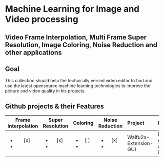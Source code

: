 # Machine Learning for Image and Video processing
## Video Frame Interpolation, Multi Frame Super Resolution, Image Coloring, Noise Reduction and other applications

## Goal
This collection should help the technically versed video editor to find and use the latest opensource machine learning technologies to improve the picture and video quality in his projects.

## Github projects & their Features

| Frame Interpolation| Super Resolution   | Coloring           | Noise Reduction    | Project           | Description                            | Year |
| :---:              | :---:              | :---:              | :---:              | :---              | :---                                   | ---: |
|<ul><li>[x]</li><li>|<ul><li>[x]</li><li>|<ul><li>[ ]</li><li>|<ul><li>[x]</li><li>|Waifu2x-Extension-GUI|Photo/Video/GIF enlargement and video frame interpolation|      |
